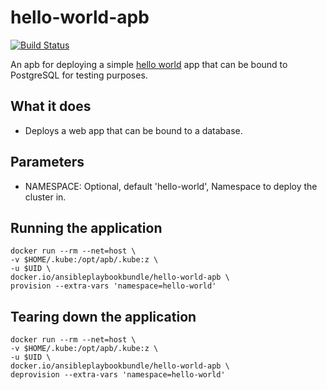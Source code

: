hello-world-apb
======================

[![Build Status](https://travis-ci.org/ansibleplaybookbundle/hello-world-apb.svg?branch=master)](https://travis-ci.org/ansibleplaybookbundle/hello-world-apb)

An apb for deploying a simple [hello world](https://hub.docker.com/r/ansibleplaybookbundle/hello-world/) app that can be bound to PostgreSQL for testing purposes.

## What it does
* Deploys a web app that can be bound to a database.

## Parameters
* NAMESPACE: Optional, default 'hello-world', Namespace to deploy the cluster in.

## Running the application
```
docker run --rm --net=host \
-v $HOME/.kube:/opt/apb/.kube:z \
-u $UID \
docker.io/ansibleplaybookbundle/hello-world-apb \
provision --extra-vars 'namespace=hello-world'
```

## Tearing down the application
```
docker run --rm --net=host \
-v $HOME/.kube:/opt/apb/.kube:z \
-u $UID \
docker.io/ansibleplaybookbundle/hello-world-apb \
deprovision --extra-vars 'namespace=hello-world'
```

